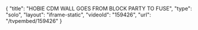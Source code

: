{
    "title": "HOBIE CDM WALL GOES FROM BLOCK PARTY TO FUSE",
    "type": "solo",
    "layout": "iframe-static",
    "videoId": "159426",
    "url": "\/tvpembed\/159426"
}